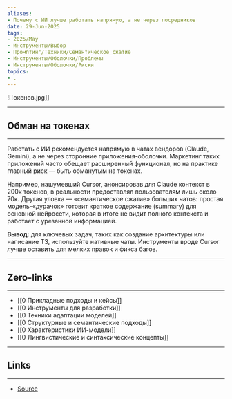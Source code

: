 ```yaml
---
aliases: 
- Почему с ИИ лучше работать напрямую, а не через посредников 
date: 29-Jun-2025
tags:
- 2025/May
- Инструменты/Выбор
- Промптинг/Техники/Семантическое_сжатие
- Инструменты/Оболочки/Проблемы
- Инструменты/Оболочки/Риски
topics:
- .
---
```

![[окенов.jpg]]

-----
##  Обман на токенах 
-----
Работать с ИИ рекомендуется напрямую в чатах вендоров (Claude, Gemini), а не через сторонние приложения-оболочки. Маркетинг таких приложений часто обещает расширенный функционал, но на практике главный риск — быть обманутым на токенах.

Например, нашумевший Cursor, анонсировав для Claude контекст в 200к токенов, в реальности предоставлял пользователям лишь около 70к. Другая уловка — «семантическое сжатие» больших чатов: простая модель-«дурачок» готовит краткое содержание (summary) для основной нейросети, которая в итоге не видит полного контекста и работает с урезанной информацией.

**Вывод:** для ключевых задач, таких как создание архитектуры или написание ТЗ, используйте нативные чаты. Инструменты вроде Cursor лучше оставить для мелких правок и фикса багов.

---
## Zero-links
---
- [[0 Прикладные подходы и кейсы]]
- [[0 Инструменты для разработки]]
- [[0 Техники адаптации моделей]]
- [[0 Структурные и семантические подходы]]
- [[0 Характеристики ИИ-модели]]
- [[0 Лингвистические и синтаксические концепты]]

---
## Links
---
- [Source](https://t.me/turboproject/1674)